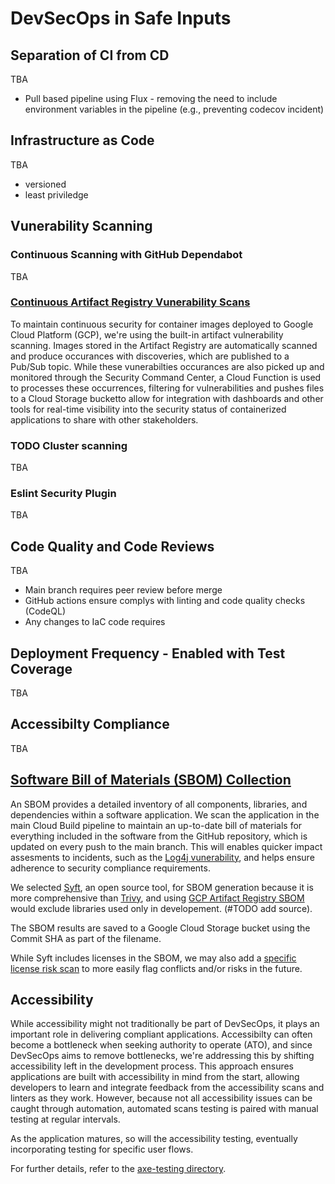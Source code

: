 # DevSecOps in Safe Inputs

## Separation of CI from CD

TBA

- Pull based pipeline using Flux - removing the need to include environment variables in the pipeline (e.g., preventing codecov incident)

## Infrastructure as Code

TBA

- versioned
- least priviledge

## Vunerability Scanning

### Continuous Scanning with GitHub Dependabot

TBA

### [Continuous Artifact Registry Vunerability Scans](./artifact-registry-vulnerability-scanning)

To maintain continuous security for container images deployed to Google Cloud Platform (GCP), we're using the built-in artifact vulnerability scanning. Images stored in the Artifact Registry are automatically scanned and produce occurances with discoveries, which are published to a Pub/Sub topic. While these vunerabilties occurances are also picked up and monitored through the Security Command Center, a Cloud Function is used to processes these occurrences, filtering for vulnerabilities and pushes files to a Cloud Storage bucketto allow for integration with dashboards and other tools for real-time visibility into the security status of containerized applications to share with other stakeholders.

### TODO Cluster scanning

TBA

### Eslint Security Plugin

TBA

## Code Quality and Code Reviews

TBA

- Main branch requires peer review before merge
- GitHub actions ensure complys with linting and code quality checks (CodeQL)
- Any changes to IaC code requires

## Deployment Frequency - Enabled with Test Coverage

TBA

## Accessibilty Compliance

TBA

## [Software Bill of Materials (SBOM) Collection](./sbom)

An SBOM provides a detailed inventory of all components, libraries, and dependencies within a software application. We scan the application in the main Cloud Build pipeline to maintain an up-to-date bill of materials for everything included in the software from the GitHub repository, which is updated on every push to the main branch. This will enables quicker impact assesments to incidents, such as the [Log4j vunerability](https://en.wikipedia.org/wiki/Log4Shell), and helps ensure adherence to security compliance requirements.

We selected [Syft](https://github.com/anchore/syft), an open source tool, for SBOM generation because it is more comprehensive than [Trivy](https://aquasecurity.github.io/trivy/v0.33/docs/sbom/), and using [GCP Artifact Registry SBOM](https://cloud.google.com/artifact-analysis/docs/sbom-overview) would exclude libraries used only in developement. (#TODO add source).

The SBOM results are saved to a Google Cloud Storage bucket using the Commit SHA as part of the filename.

While Syft includes licenses in the SBOM, we may also add a [specific license risk scan](https://aquasecurity.github.io/trivy/v0.47/docs/scanner/license/) to more easily flag conflicts and/or risks in the future.

## Accessibility

While accessibility might not traditionally be part of DevSecOps, it plays an important role in delivering compliant applications. Accessibilty can often become a bottleneck when seeking authority to operate (ATO), and since DevSecOps aims to remove bottlenecks, we're addressing this by shifting accessibility left in the development process. This approach ensures applications are built with accessibility in mind from the start, allowing developers to learn and integrate feedback from the accessibility scans and linters as they work. However, because not all accessibility issues can be caught through automation, automated scans testing is paired with manual testing at regular intervals.

As the application matures, so will the accessibility testing, eventually incorporating testing for specific user flows.

For further details, refer to the [axe-testing directory](./axe-testing/README.md).
